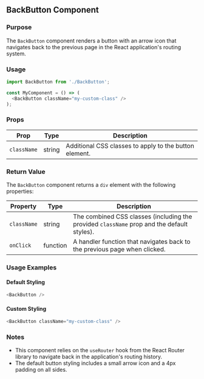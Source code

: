 ## BackButton Component

### Purpose
The `BackButton` component renders a button with an arrow icon that navigates back to the previous page in the React application's routing system.

### Usage
```typescript
import BackButton from './BackButton';

const MyComponent = () => (
  <BackButton className="my-custom-class" />
);
```

### Props
| Prop | Type | Description |
|---|---|---|
| `className` | string | Additional CSS classes to apply to the button element. |

### Return Value
The `BackButton` component returns a `div` element with the following properties:

| Property | Type | Description |
|---|---|---|
| `className` | string | The combined CSS classes (including the provided `className` prop and the default styles). |
| `onClick` | function | A handler function that navigates back to the previous page when clicked. |

### Usage Examples
#### Default Styling
```typescript
<BackButton />
```

#### Custom Styling
```typescript
<BackButton className="my-custom-class" />
```

### Notes
- This component relies on the `useRouter` hook from the React Router library to navigate back in the application's routing history.
- The default button styling includes a small arrow icon and a 4px padding on all sides.
